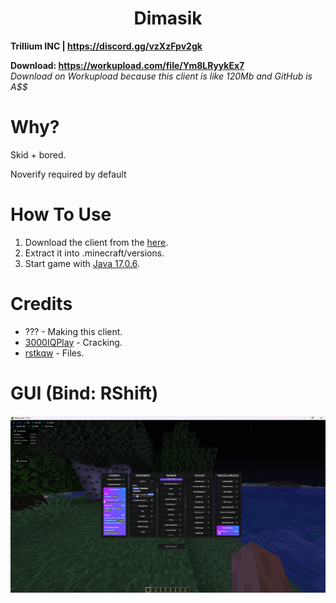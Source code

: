 <h1 align="center">Dimasik</h1>

**Trillium INC | https://discord.gg/vzXzFpv2gk**

**Download: https://workupload.com/file/Ym8LRyykEx7** <br/>
*Download on Workupload because this client is like 120Mb and GitHub is A$$*

# Why?
Skid + bored.

Noverify required by default

# How To Use

1. Download the client from the [here](https://workupload.com/start/Ym8LRyykEx7).
2. Extract it into .minecraft/versions.
4. Start game with [Java 17.0.6](https://download.oracle.com/java/17/archive/jdk-17.0.6_windows-x64_bin.exe).

# Credits
- ??? - Making this client.
- [3000IQPlay](https://github.com/3000IQPlay) - Cracking.
- [rstkqw](https://t.me/rstkqw) - Files.

# GUI (Bind: RShift)

![image](https://github.com/WalmartSolutions/Dimasik/blob/main/GUI.png?raw=true)
